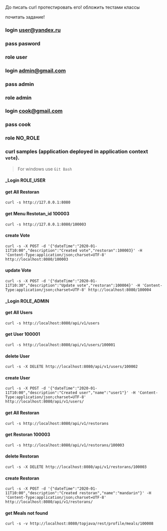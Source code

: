 До писать curl протестировать его!
обложить тестами классы

почитать задание! 


### login   user@yandex.ru
### pass    pasword
### role    user

### login   admin@gmail.com
### pass    admin
### role    admin

### login   cook@gmail.com
### pass    cook
### role    NO_ROLE


### curl samples (application deployed in application context `vote`).
> For windows use `Git Bash`

#### _Login ROLE_USER
#### get All Restoran
`curl -s http://127.0.0.1:8080`

#### get Menu Restotan_id 100003
`curl -s http://127.0.0.1:8080/100003`

#### create Vote
`curl -s -X POST -d '{"dateTime":"2020-01-11T10:00","description":"Created vote","restoran":100003}' -H 'Content-Type:application/json;charset=UTF-8' http://localhost:8080/100003`

#### update Vote
`curl -s -X POST -d '{"dateTime":"2020-01-11T10:30","description":"Update vote","restoran":100004}' -H 'Content-Type:application/json;charset=UTF-8' http://localhost:8080/100004`

#### _Login ROLE_ADMIN
#### get All Users
`curl -s http://localhost:8080/api/v1/users`

#### get User 100001
`curl -s http://localhost:8080/api/v1/users/100001`

#### delete User 
`curl -s -X DELETE http://localhost:8080/api/v1/users/100002`

#### create User
`curl -s -X POST -d '{"dateTime":"2020-01-11T10:00","description":"Created user","name":"user1"}' -H 'Content-Type:application/json;charset=UTF-8' http://localhost:8080/api/v1/users/`

#### get All Restoran
`curl -s http://localhost:8080/api/v1/restorans`

#### get Restoran 100003
`curl -s http://localhost:8080/api/v1/restorans/100003`

#### delete Restoran
`curl -s -X DELETE http://localhost:8080/api/v1/restorans/100003`

#### create Restoran
`curl -s -X POST -d '{"dateTime":"2020-01-11T10:00","description":"Created restoran","name":"mandarin"}' -H 'Content-Type:application/json;charset=UTF-8' http://localhost:8080/api/v1/restorans/`



#### get Meals not found
`curl -s -v http://localhost:8080/topjava/rest/profile/meals/100008`
